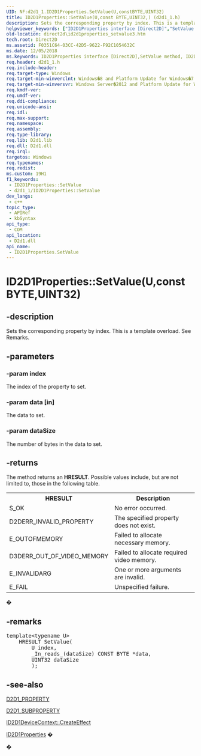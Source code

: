 ```yaml
---
UID: NF:d2d1_1.ID2D1Properties.SetValue(U,constBYTE,UINT32)
title: ID2D1Properties::SetValue(U,const BYTE,UINT32,) (d2d1_1.h)
description: Sets the corresponding property by index. This is a template overload.
helpviewer_keywords: ["ID2D1Properties interface [Direct2D]","SetValue method","ID2D1Properties.SetValue","ID2D1Properties.SetValue(U","const BYTE","UINT32",")","ID2D1Properties::SetValue","ID2D1Properties::SetValue(U","const BYTE*","UINT32)","ID2D1Properties::SetValue(U","const BYTE","UINT32",")","SetValue","SetValue method [Direct2D]","SetValue method [Direct2D]","ID2D1Properties interface","d2d1_1/ID2D1Properties::SetValue","direct2d.id2d1properties_setvalue3"]
old-location: direct2d\id2d1properties_setvalue3.htm
tech.root: Direct2D
ms.assetid: F0351C64-03CC-42D5-9622-F92C1054632C
ms.date: 12/05/2018
ms.keywords: ID2D1Properties interface [Direct2D],SetValue method, ID2D1Properties.SetValue, ID2D1Properties.SetValue(U,const BYTE,UINT32,), ID2D1Properties::SetValue, ID2D1Properties::SetValue(U,const BYTE*,UINT32), ID2D1Properties::SetValue(U,const BYTE,UINT32,), SetValue, SetValue method [Direct2D], SetValue method [Direct2D],ID2D1Properties interface, d2d1_1/ID2D1Properties::SetValue, direct2d.id2d1properties_setvalue3
req.header: d2d1_1.h
req.include-header: 
req.target-type: Windows
req.target-min-winverclnt: Windows�8 and Platform Update for Windows�7 [desktop apps \| UWP apps]
req.target-min-winversvr: Windows Server�2012 and Platform Update for Windows Server�2008�R2 [desktop apps \| UWP apps]
req.kmdf-ver: 
req.umdf-ver: 
req.ddi-compliance: 
req.unicode-ansi: 
req.idl: 
req.max-support: 
req.namespace: 
req.assembly: 
req.type-library: 
req.lib: D2d1.lib
req.dll: D2d1.dll
req.irql: 
targetos: Windows
req.typenames: 
req.redist: 
ms.custom: 19H1
f1_keywords:
 - ID2D1Properties::SetValue
 - d2d1_1/ID2D1Properties::SetValue
dev_langs:
 - c++
topic_type:
 - APIRef
 - kbSyntax
api_type:
 - COM
api_location:
 - D2d1.dll
api_name:
 - ID2D1Properties.SetValue
---
```


# ID2D1Properties::SetValue(U,const BYTE,UINT32)


## -description

Sets the corresponding  property by index. This is a template overload. See Remarks.

## -parameters

### -param index

The index of the property to set.

### -param data [in]

The data to set.

### -param dataSize

The number of bytes in the data to set.

## -returns

The method returns an <b>HRESULT</b>. Possible values include, but are not limited to, those in the following table.

<table>
<tr>
<th>HRESULT</th>
<th>Description</th>
</tr>
<tr>
<td>S_OK</td>
<td>No error occurred.</td>
</tr>
<tr>
<td>D2DERR_INVALID_PROPERTY</td>
<td>The specified property does not exist.</td>
</tr>
<tr>
<td>E_OUTOFMEMORY</td>
<td>Failed to allocate necessary memory.</td>
</tr>
<tr>
<td>D3DERR_OUT_OF_VIDEO_MEMORY</td>
<td>Failed to allocate required video memory.</td>
</tr>
<tr>
<td>E_INVALIDARG</td>
<td>One or more arguments are invalid.</td>
</tr>
<tr>
<td>E_FAIL</td>
<td>Unspecified failure.</td>
</tr>
</table>
�

## -remarks

<pre class="syntax">template&lt;typename U&gt;
    HRESULT SetValue(
        U index,
        _In_reads_(dataSize) CONST BYTE *data,
        UINT32 dataSize
        );
</pre>

## -see-also

<a href="/windows/desktop/api/d2d1_1/ne-d2d1_1-d2d1_property">D2D1_PROPERTY</a>



<a href="/windows/desktop/api/d2d1_1/ne-d2d1_1-d2d1_subproperty">D2D1_SUBPROPERTY</a>



<a href="/windows/desktop/api/d2d1_1/nf-d2d1_1-id2d1devicecontext-createeffect">ID2D1DeviceContext::CreateEffect</a>



<a href="/windows/desktop/api/d2d1_1/nn-d2d1_1-id2d1properties">ID2D1Properties</a>
�

�